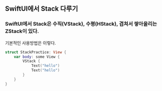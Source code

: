 
## SwiftUI에서 Stack 다루기

### SwiftUI에서 Stack은 수직(VStack), 수평(HStack), 겹쳐서 쌓아올리는 ZStack이 있다. 

기본적인 사용방법은 이렇다.
``` swift
struct StackPractice: View {
    var body: some View {
        VStack {
            Text("hello")
            Text("hello")
        }
    }
}
```

